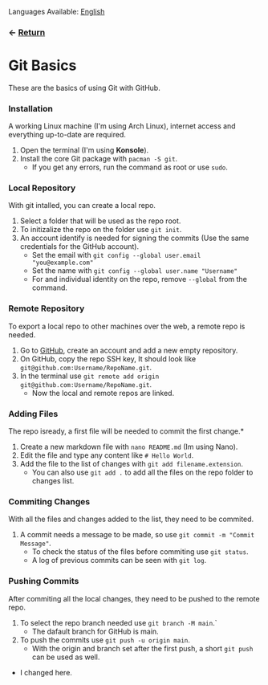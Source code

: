 Languages Available: [English](INSTALLATION.md)

### ← [Return](../README.md)

# Git Basics

These are the basics of using Git with GitHub.

### Installation

A working Linux machine (I'm using Arch Linux), internet access and everything up-to-date are required.

1. Open the terminal (I'm using **Konsole**).
2. Install the core Git package with `pacman -S git`.
   * If you get any errors, run the command as root or use `sudo`.

### Local Repository

With git intalled, you can create a local repo.

1. Select a folder that will be used as the repo root.
2. To initizalize the repo on the folder use `git init`.
3. An account identify is needed for signing the commits (Use the same credentials for the GitHub account).
   * Set the email with `git config --global user.email "you@example.com"`
   * Set the name with `git config --global user.name "Username"`
   * For and individual identity on the repo, remove `--global` from the command.

### Remote Repository

To export a local repo to other machines over the web, a remote repo is needed.

1. Go to [GitHub](https://github.com), create an account and add a new empty repository.
2. On GitHub, copy the repo SSH key, It should look like `git@github.com:Username/RepoName.git`.
3. In the terminal use `git remote add origin git@github.com:Username/RepoName.git`.
   * Now the local and remote repos are linked.

### Adding Files

The repo isready, a first file will be needed to commit the first change.*

1. Create a new markdown file with `nano README.md` (Im using Nano).
2. Edit the file and type any content like `# Hello World`.
3. Add the file to the list of changes with `git add filename.extension`.
   * You can also use `git add .` to add all the files on the repo folder to changes list.

### Commiting Changes

With all the files and changes added to the list, they need to be commited.

1. A commit needs a message to be made, so use `git commit -m "Commit Message"`.
   * To check the status of the files before commiting use `git status`.
   * A log of previous commits can be seen with `git log`.

### Pushing Commits

After commiting all the local changes, they need to be pushed to the remote repo.

1. To select the repo branch needed use `git branch -M main`.`
   * The dafault branch for GitHub is main.
2. To push the commits use `git push -u origin main`.
   * With the origin and branch set after the first push, a short `git push` can be used as well.

* I changed here.
